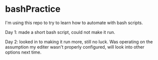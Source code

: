 # bashPractice

I'm using this repo to try to learn how to automate with bash scripts.

Day 1: made a short bash script, could not make it run.

Day 2: looked in to making it run more, still no luck. Was operating on the assumption my editer wasn't properly configured, will look into other options next time.